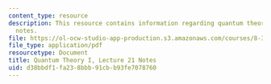 ```yaml
---
content_type: resource
description: This resource contains information regarding quantum theory I, lecture
  notes.
file: https://ol-ocw-studio-app-production.s3.amazonaws.com/courses/8-321-quantum-theory-i-fall-2017/d38bbdf1fa238bbb91cbb93fe7078760_MIT8_321F17_lec21.pdf
file_type: application/pdf
resourcetype: Document
title: Quantum Theory I, Lecture 21 Notes
uid: d38bbdf1-fa23-8bbb-91cb-b93fe7078760
---
```

